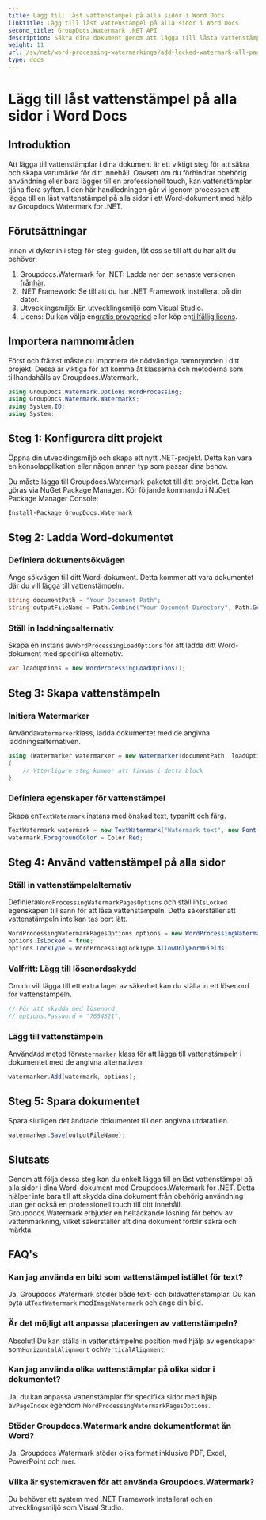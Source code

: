 ```yaml
---
title: Lägg till låst vattenstämpel på alla sidor i Word Docs
linktitle: Lägg till låst vattenstämpel på alla sidor i Word Docs
second_title: GroupDocs.Watermark .NET API
description: Säkra dina dokument genom att lägga till låsta vattenstämplar med Groupdocs.Watermark for .NET. Följ vår steg-för-steg-guide för enkel implementering.
weight: 11
url: /sv/net/word-processing-watermarkings/add-locked-watermark-all-pages-word-docs/
type: docs
---
```

# Lägg till låst vattenstämpel på alla sidor i Word Docs

## Introduktion
Att lägga till vattenstämplar i dina dokument är ett viktigt steg för att säkra och skapa varumärke för ditt innehåll. Oavsett om du förhindrar obehörig användning eller bara lägger till en professionell touch, kan vattenstämplar tjäna flera syften. I den här handledningen går vi igenom processen att lägga till en låst vattenstämpel på alla sidor i ett Word-dokument med hjälp av Groupdocs.Watermark for .NET.
## Förutsättningar
Innan vi dyker in i steg-för-steg-guiden, låt oss se till att du har allt du behöver:
1. Groupdocs.Watermark for .NET: Ladda ner den senaste versionen från[här](https://releases.groupdocs.com/Watermark/net/).
2. .NET Framework: Se till att du har .NET Framework installerat på din dator.
3. Utvecklingsmiljö: En utvecklingsmiljö som Visual Studio.
4.  Licens: Du kan välja en[gratis provperiod](https://releases.groupdocs.com/) eller köp en[tillfällig licens](https://purchase.groupdocs.com/temporary-license/).
## Importera namnområden
Först och främst måste du importera de nödvändiga namnrymden i ditt projekt. Dessa är viktiga för att komma åt klasserna och metoderna som tillhandahålls av Groupdocs.Watermark.
```csharp
using GroupDocs.Watermark.Options.WordProcessing;
using GroupDocs.Watermark.Watermarks;
using System.IO;
using System;
```
## Steg 1: Konfigurera ditt projekt

Öppna din utvecklingsmiljö och skapa ett nytt .NET-projekt. Detta kan vara en konsolapplikation eller någon annan typ som passar dina behov.

Du måste lägga till Groupdocs.Watermark-paketet till ditt projekt. Detta kan göras via NuGet Package Manager. Kör följande kommando i NuGet Package Manager Console:
```sh
Install-Package GroupDocs.Watermark
```
## Steg 2: Ladda Word-dokumentet
### Definiera dokumentsökvägen
Ange sökvägen till ditt Word-dokument. Detta kommer att vara dokumentet där du vill lägga till vattenstämpeln.
```csharp
string documentPath = "Your Document Path";
string outputFileName = Path.Combine("Your Document Directory", Path.GetFileName(documentPath));
```
### Ställ in laddningsalternativ
 Skapa en instans av`WordProcessingLoadOptions` för att ladda ditt Word-dokument med specifika alternativ.
```csharp
var loadOptions = new WordProcessingLoadOptions();
```
## Steg 3: Skapa vattenstämpeln
### Initiera Watermarker
 Använda`Watermarker`klass, ladda dokumentet med de angivna laddningsalternativen.
```csharp
using (Watermarker watermarker = new Watermarker(documentPath, loadOptions))
{
    // Ytterligare steg kommer att finnas i detta block
}
```
### Definiera egenskaper för vattenstämpel
 Skapa en`TextWatermark` instans med önskad text, typsnitt och färg.
```csharp
TextWatermark watermark = new TextWatermark("Watermark text", new Font("Arial", 19));
watermark.ForegroundColor = Color.Red;
```
## Steg 4: Använd vattenstämpel på alla sidor
### Ställ in vattenstämpelalternativ
 Definiera`WordProcessingWatermarkPagesOptions` och ställ in`IsLocked` egenskapen till sann för att låsa vattenstämpeln. Detta säkerställer att vattenstämpeln inte kan tas bort lätt.
```csharp
WordProcessingWatermarkPagesOptions options = new WordProcessingWatermarkPagesOptions();
options.IsLocked = true;
options.LockType = WordProcessingLockType.AllowOnlyFormFields;
```
### Valfritt: Lägg till lösenordsskydd
Om du vill lägga till ett extra lager av säkerhet kan du ställa in ett lösenord för vattenstämpeln.
```csharp
// För att skydda med lösenord
// options.Password = "7654321";
```
### Lägg till vattenstämpeln
 Använd`Add` metod för`Watermarker` klass för att lägga till vattenstämpeln i dokumentet med de angivna alternativen.
```csharp
watermarker.Add(watermark, options);
```
## Steg 5: Spara dokumentet
Spara slutligen det ändrade dokumentet till den angivna utdatafilen.
```csharp
watermarker.Save(outputFileName);
```

## Slutsats
Genom att följa dessa steg kan du enkelt lägga till en låst vattenstämpel på alla sidor i dina Word-dokument med Groupdocs.Watermark for .NET. Detta hjälper inte bara till att skydda dina dokument från obehörig användning utan ger också en professionell touch till ditt innehåll. Groupdocs.Watermark erbjuder en heltäckande lösning för behov av vattenmärkning, vilket säkerställer att dina dokument förblir säkra och märkta.
## FAQ's
### Kan jag använda en bild som vattenstämpel istället för text?
 Ja, Groupdocs Watermark stöder både text- och bildvattenstämplar. Du kan byta ut`TextWatermark` med`ImageWatermark` och ange din bild.
### Är det möjligt att anpassa placeringen av vattenstämpeln?
 Absolut! Du kan ställa in vattenstämpelns position med hjälp av egenskaper som`HorizontalAlignment` och`VerticalAlignment`.
### Kan jag använda olika vattenstämplar på olika sidor i dokumentet?
 Ja, du kan anpassa vattenstämplar för specifika sidor med hjälp av`PageIndex` egendom i`WordProcessingWatermarkPagesOptions`.
### Stöder Groupdocs.Watermark andra dokumentformat än Word?
Ja, Groupdocs Watermark stöder olika format inklusive PDF, Excel, PowerPoint och mer.
### Vilka är systemkraven för att använda Groupdocs.Watermark?
Du behöver ett system med .NET Framework installerat och en utvecklingsmiljö som Visual Studio.